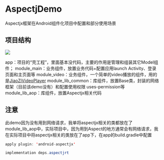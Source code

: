 # AspectjDemo
Aspectjx框架在Android组件化项目中配置和部分使用场景
## 项目结构
![](https://github.com/himi4u/AspectjDemo/blob/master/pics/pic1.png)

app：项目的“壳工程”，里面基本没代码，主要的作用是管理和组装其它Model组件；
module_main：业务组件，放置业务代码+配置应用launch Activity、登录页面和主页面等
module_video：业务组件，一个简单的video播放的组件，用的是[JiaoZiVideoPlayer](https://github.com/Jzvd/JiaoZiVideoPlayer)
module_lib_common：库组件，放置Base类，封装的网络框架（目前该demo没有）和配置使用权限 				uses-permission等
module_lib_aop：库组件，放置Aspectjx相关代码

## 注意
此demo因为没有用到网络请求，我单将aspectjx相关的类都放在了module_lib_aop中，实际项目中，因为用到Aspect的地方通常会有网络请求，我在实际项目中将aspectjx相关的类放在了app下，在app的build.gradle中配置

```java
apply plugin: 'android-aspectjx'

implementation deps.aspectjrt
```
